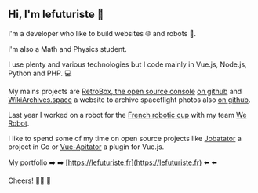 ## Hi, I'm lefuturiste 👋

I'm a developer who like to build websites 🌐 and robots 🤖.

I'm also a Math and Physics student.

I use plenty and various technologies but I code mainly in Vue.js, Node.js, Python and PHP. 💻

My mains projects are [RetroBox, the open source console](https://retrobox.tech) [on github](https://github.com/retrobox) and [WikiArchives.space](https://wikiarchives.space) a website to archive spaceflight photos also [on github](https://github.com/archives-space).

Last year I worked on a robot for the [French robotic cup](https://www.coupederobotique.fr/) with my team [We Robot](https://github.com/werobot-france).

I like to spend some of my time on open source projects like [Jobatator](https://github.com/jobatator/jobatator) a project in Go or [Vue-Apitator](https://github.com/lefuturiste/vue-apitator) a plugin for Vue.js.

My portfolio ➡️ ➡️ [https://lefuturiste.fr](https://lefuturiste.fr) ⬅️ ⬅️

Cheers! 👨‍💻 🍻
